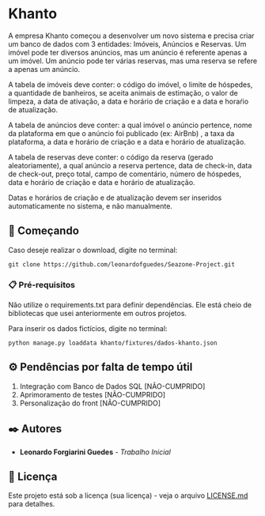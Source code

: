 # Khanto

A empresa Khanto começou a desenvolver um novo sistema e precisa criar um banco de dados com 3 entidades: Imóveis, Anúncios e Reservas. Um imóvel pode ter diversos anúncios, mas um anúncio é referente apenas a um imóvel. Um anúncio pode ter várias reservas, mas uma reserva se refere a apenas um anúncio.

A tabela de imóveis deve conter: o código do imóvel, o limite de hóspedes, a quantidade de banheiros, se aceita animais de estimação, o valor de limpeza, a data de ativação, a data e horário de criação e a data e horaŕio de atualização.

A tabela de anúncios deve conter: a qual imóvel o anúncio pertence, nome da plataforma em que o anúncio foi publicado (ex: AirBnb) , a taxa da plataforma, a data e horário de criação e a data e horário de atualização.

A tabela de reservas deve conter: o código da reserva (gerado aleatoriamente), a qual anúncio a reserva pertence, data de check-in, data de check-out, preço total, campo de comentário, número de hóspedes, data e horário de criação e data e horário de atualização.

Datas e horários de criação e de atualização devem ser inseridos automaticamente no sistema, e não manualmente.

## 🚀 Começando

Caso deseje realizar o download, digite no terminal:

```
git clone https://github.com/leonardofguedes/Seazone-Project.git
```

### 📋 Pré-requisitos

Não utilize o requirements.txt para definir dependências. Ele está cheio de bibliotecas que usei anteriormente em outros projetos.

Para inserir os dados fictícios, digite no terminal:

```
python manage.py loaddata khanto/fixtures/dados-khanto.json
```

## ⚙️ Pendências por falta de tempo útil

1. Integração com Banco de Dados SQL [NÃO-CUMPRIDO]
2. Aprimoramento de testes [NÃO-CUMPRIDO]
3. Personalização do front [NÃO-CUMPRIDO]

## ✒️ Autores

- **Leonardo Forgiarini Guedes** - _Trabalho Inicial_

## 📄 Licença

Este projeto está sob a licença (sua licença) - veja o arquivo [LICENSE.md](https://github.com/usuario/projeto/licenca) para detalhes.
